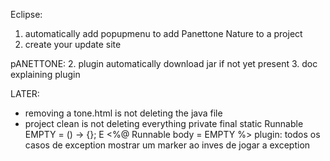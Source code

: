 Eclipse:
1. automatically add popupmenu to add Panettone Nature to a project
4. create your update site

pANETTONE:
2. plugin automatically download jar if not yet present
3. doc explaining plugin

LATER:
- removing a tone.html is not deleting the java file
- project clean is not deleting everything
private final static Runnable EMPTY = () -> {};      E      <%@ Runnable body = EMPTY %> 
plugin: todos os casos de exception mostrar um marker ao inves de jogar a exception

